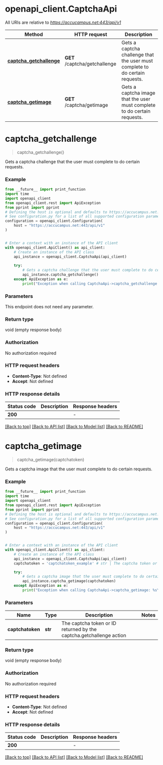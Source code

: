 # openapi_client.CaptchaApi

All URIs are relative to *https://accucampus.net:443/api/v1*

Method | HTTP request | Description
------------- | ------------- | -------------
[**captcha_getchallenge**](CaptchaApi.md#captcha_getchallenge) | **GET** /captcha/getchallenge | Gets a captcha challenge that the user must complete to do certain requests.
[**captcha_getimage**](CaptchaApi.md#captcha_getimage) | **GET** /captcha/getimage | Gets a captcha image that the user must complete to do certain requests.


# **captcha_getchallenge**
> captcha_getchallenge()

Gets a captcha challenge that the user must complete to do certain requests.

### Example

```python
from __future__ import print_function
import time
import openapi_client
from openapi_client.rest import ApiException
from pprint import pprint
# Defining the host is optional and defaults to https://accucampus.net:443/api/v1
# See configuration.py for a list of all supported configuration parameters.
configuration = openapi_client.Configuration(
    host = "https://accucampus.net:443/api/v1"
)


# Enter a context with an instance of the API client
with openapi_client.ApiClient() as api_client:
    # Create an instance of the API class
    api_instance = openapi_client.CaptchaApi(api_client)
    
    try:
        # Gets a captcha challenge that the user must complete to do certain requests.
        api_instance.captcha_getchallenge()
    except ApiException as e:
        print("Exception when calling CaptchaApi->captcha_getchallenge: %s\n" % e)
```

### Parameters
This endpoint does not need any parameter.

### Return type

void (empty response body)

### Authorization

No authorization required

### HTTP request headers

 - **Content-Type**: Not defined
 - **Accept**: Not defined

### HTTP response details
| Status code | Description | Response headers |
|-------------|-------------|------------------|
**200** |  |  -  |

[[Back to top]](#) [[Back to API list]](../README.md#documentation-for-api-endpoints) [[Back to Model list]](../README.md#documentation-for-models) [[Back to README]](../README.md)

# **captcha_getimage**
> captcha_getimage(captchatoken)

Gets a captcha image that the user must complete to do certain requests.

### Example

```python
from __future__ import print_function
import time
import openapi_client
from openapi_client.rest import ApiException
from pprint import pprint
# Defining the host is optional and defaults to https://accucampus.net:443/api/v1
# See configuration.py for a list of all supported configuration parameters.
configuration = openapi_client.Configuration(
    host = "https://accucampus.net:443/api/v1"
)


# Enter a context with an instance of the API client
with openapi_client.ApiClient() as api_client:
    # Create an instance of the API class
    api_instance = openapi_client.CaptchaApi(api_client)
    captchatoken = 'captchatoken_example' # str | The captcha token or ID returned by the captcha.getchallenge action

    try:
        # Gets a captcha image that the user must complete to do certain requests.
        api_instance.captcha_getimage(captchatoken)
    except ApiException as e:
        print("Exception when calling CaptchaApi->captcha_getimage: %s\n" % e)
```

### Parameters

Name | Type | Description  | Notes
------------- | ------------- | ------------- | -------------
 **captchatoken** | **str**| The captcha token or ID returned by the captcha.getchallenge action | 

### Return type

void (empty response body)

### Authorization

No authorization required

### HTTP request headers

 - **Content-Type**: Not defined
 - **Accept**: Not defined

### HTTP response details
| Status code | Description | Response headers |
|-------------|-------------|------------------|
**200** |  |  -  |

[[Back to top]](#) [[Back to API list]](../README.md#documentation-for-api-endpoints) [[Back to Model list]](../README.md#documentation-for-models) [[Back to README]](../README.md)

